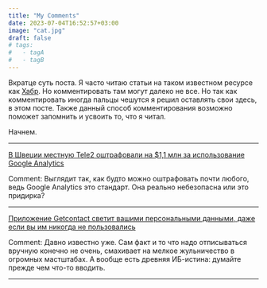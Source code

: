 ```yaml
---
title: "My Comments"
date: 2023-07-04T16:52:57+03:00
image: "cat.jpg"
draft: false
# tags:
#   - tagA
#   - tagB
---
```



Вкратце суть поста.
Я часто читаю статьи на таком известном ресурсе как [Хабр](https://habr.com). Но комментировать там могут далеко не все.
Но так как комментировать иногда пальцы чешутся я решил оставлять свои здесь, в этом посте.
Также данный способ комментирования возможно поможет запомнить и усвоить то, что я читал.

Начнем.

***

[В Швеции местную Tele2 оштрафовали на $1,1 млн за использование Google Analytics](https://habr.com/ru/news/745890/)
 
Comment: Выглядит так, как будто можно оштрафовать почти любого, ведь Google Analytics это стандарт.
Она реально небезопасна или это придирка?

***

[Приложение Getcontact светит вашими персональными данными, даже если вы им никогда не пользовались](https://habr.com/ru/articles/745688/)

Comment: Давно известно уже. Сам факт и то что надо отписываться вручную конечно не очень, смахивает на мелкое жульничество в огромных мастштабах.
А вообще есть древняя ИБ-истина: думайте прежде чем что-то вводить.

***